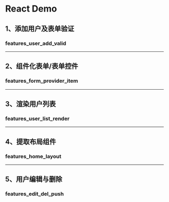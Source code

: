 # React Demo

## 1、添加用户及表单验证

### features_user_add_valid

---

## 2、组件化表单/表单控件

### features_form_provider_item

---

## 3、渲染用户列表

### features_user_list_render

---

## 4、提取布局组件

### features_home_layout

---

## 5、用户编辑与删除

### features_edit_del_push